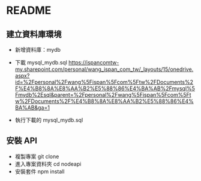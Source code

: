 # README
## 建立資料庫環境
* 新增資料庫：mydb 
* 下載 mysql_mydb.sql
 https://ispancomtw-my.sharepoint.com/personal/wang_ispan_com_tw/_layouts/15/onedrive.aspx?id=%2Fpersonal%2Fwang%5Fispan%5Fcom%5Ftw%2FDocuments%2F%E4%B8%8A%E8%AA%B2%E5%88%86%E4%BA%AB%2Fmysql%5Fmydb%2Esql&parent=%2Fpersonal%2Fwang%5Fispan%5Fcom%5Ftw%2FDocuments%2F%E4%B8%8A%E8%AA%B2%E5%88%86%E4%BA%AB&ga=1

* 執行下載的 mysql_mydb.sql

## 安裝 API
* 複製專案 git clone 
* 進入專案資料夾 cd nodeapi
* 安裝套件 npm install